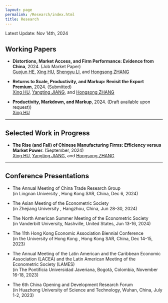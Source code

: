 ```yaml
---
layout: page
permalink: /Research/index.html
title: Research
---
```


Latest Update: Nov 14th, 2024&nbsp;

## Working Papers

- **Distortions, Market Access, and Firm Performance: Evidence from China**, 2024. (Job Market Paper) <br>[Guojun HE](https://www.guojunhe.com/), [Xing HU](https://huxing.site/), [Shengyu LI](https://shengyuli.weebly.com/), and [Hongsong ZHANG](https://hongsongzhang.weebly.com/)<br>

- **Returns to Scale, Productivity, and Markup: Revisit the Export Premium**, 2024. (Submitted) <br>[Xing HU](https://huxing.site/), [Yangting JIANG](https://yatingjiang.weebly.com/), and [Hongsong ZHANG](https://hongsongzhang.weebly.com/)<br>

- **Productivity, Markdown, and Markup**, 2024. (Draft available upon request))<br>[Xing HU](https://huxing.site/)<br>

---

## Selected Work in Progress

- **The Rise (and Fall) of Chinese Manufacturing Firms: Efficiency versus Market Power**. (September, 2024)<br>[Xing HU](https://huxing.site/), [Yangting JIANG](https://yatingjiang.weebly.com/), and [Hongsong ZHANG](https://hongsongzhang.weebly.com/)<br>

---

## Conference Presentations

- The Annual Meeting of China Trade Research Group<br>(in Lingnan University , Hong Kong SAR, China, Dec 6, 2024)<br>

- The Asian Meeting of the Econometric Society<br>(in Zhejiang University , Hangzhou, China, Jun 28-30, 2024)<br>

- The North American Summer Meeting of the Econometric Society<br>(in Vanderbilt University, Nashville, United States, Jun 13-16, 2024)<br>

- The 11th Hong Kong Economic Association Biennial Conference<br>(in the University of Hong Kong , Hong Kong SAR, China, Dec 14-15, 2023)<br>

- The Annual Meeting of the Latin American and the Caribbean Economic Association (LACEA) and the Latin American Meeting of the Econometric Society (LAMES)<br>(in The Pontificia Universidad Javeriana, Bogotá, Colombia, November 16-18, 2023)<br>

- The 6th China Opening and Development Research Forum<br>(in Huazhong University of Science and Technology, Wuhan, China, July 1-2, 2023)<br>

  <br>

